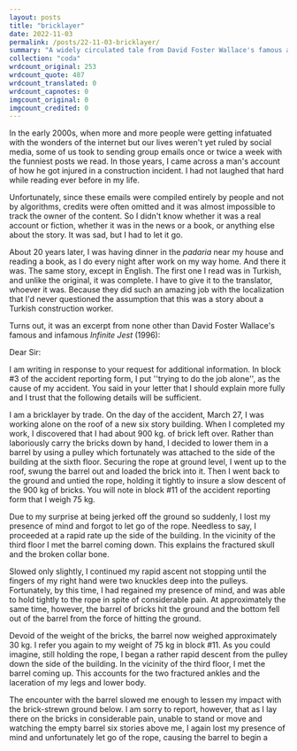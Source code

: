```yaml
---
layout: posts
title: "bricklayer"
date: 2022-11-03
permalink: /posts/22-11-03-bricklayer/
summary: "A widely circulated tale from David Foster Wallace's famous and infamous ''Infinite Jest'' (1996)."
collection: "coda"
wrdcount_original: 253
wrdcount_quote: 487
wrdcount_translated: 0
wrdcount_capnotes: 0
imgcount_original: 0
imgcount_credited: 0
---
```

In the early 2000s, when more and more people were getting infatuated with the wonders of the internet but our lives weren't yet ruled by social media, some of us took to sending group emails once or twice a week with the funniest posts we read. In those years, I came across a man's account of how he got injured in a construction incident. I had not laughed that hard while reading ever before in my life.

Unfortunately, since these emails were compiled entirely by people and not by algorithms, credits were often omitted and it was almost impossible to track the owner of the content. So I didn't know whether it was a real account or fiction, whether it was in the news or a book, or anything else about the story. It was sad, but I had to let it go.

About 20 years later, I was having dinner in the *padaria* near my house and reading a book, as I do every night after work on my way home. And there it was. The same story, except in English. The first one I read was in Turkish, and unlike the original, it was complete. I have to give it to the translator, whoever it was. Because they did such an amazing job with the localization that I'd never questioned the assumption that this was a story about a Turkish construction worker.

Turns out, it was an excerpt from none other than David Foster Wallace's famous and infamous *Infinite Jest* (1996):

<span class="text-body-quote">Dear Sir:</span>

<span class="text-body-quote">I am writing in response to your request for additional information. In block #3 of the accident reporting form, I put ''trying to do the job alone'', as the cause of my accident. You said in your letter that I should explain more fully and I trust that the following details will be sufficient.</span>

<span class="text-body-quote">I am a bricklayer by trade. On the day of the accident, March 27, I was working alone on the roof of a new six story building. When I completed my work, I discovered that I had about 900 kg. of brick left over. Rather than laboriously carry the bricks down by hand, I decided to lower them in a barrel by using a pulley which fortunately was attached to the side of the building at the sixth floor. Securing the rope at ground level, I went up to the roof, swung the barrel out and loaded the brick into it. Then I went back to the ground and untied the rope, holding it tightly to insure a slow descent of the 900 kg of bricks. You will note in block #11 of the accident reporting form that I weigh 75 kg.</span>

<span class="text-body-quote">Due to my surprise at being jerked off the ground so suddenly, I lost my presence of mind and forgot to let go of the rope. Needless to say, I proceeded at a rapid rate up the side of the building. In the vicinity of the third floor I met the barrel coming down. This explains the fractured skull and the broken collar bone.</span>

<span class="text-body-quote">Slowed only slightly, I continued my rapid ascent not stopping until the fingers of my right hand were two knuckles deep into the pulleys. Fortunately, by this time, I had regained my presence of mind, and was able to hold tightly to the rope in spite of considerable pain. At approximately the same time, however, the barrel of bricks hit the ground and the bottom fell out of the barrel from the force of hitting the ground.</span>

<span class="text-body-quote">Devoid of the weight of the bricks, the barrel now weighed approximately 30 kg. I refer you again to my weight of 75 kg in block #11. As you could imagine, still holding the rope, I began a rather rapid descent from the pulley down the side of the building. In the vicinity of the third floor, I met the barrel coming up. This accounts for the two fractured ankles and the laceration of my legs and lower body.</span>

<span class="text-body-quote">The encounter with the barrel slowed me enough to lessen my impact with the brick-strewn ground below. I am sorry to report, however, that as I lay there on the bricks in considerable pain, unable to stand or move and watching the empty barrel six stories above me, I again lost my presence of mind and unfortunately let go of the rope, causing the barrel to begin a</span>
